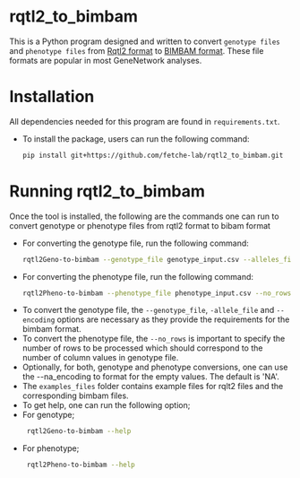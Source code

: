 # rqtl2_to_bimbam 

This is a Python program designed and written to convert `genotype files` and `phenotype files` from [Rqtl2 format](https://kbroman.org/qtl2/assets/vignettes/input_files.html) to [BIMBAM format](https://github.com/genetics-statistics/GEMMA/blob/master/doc/manual.pdf). These file formats are popular in most GeneNetwork analyses. 

# Installation 
All dependencies needed for this program are found in `requirements.txt`.
- To install the package, users can run the following command:
  ```bash
  pip install git+https://github.com/fetche-lab/rqtl2_to_bimbam.git
  ```
# Running rqtl2_to_bimbam 
Once the tool is installed, the following are the commands one can run to convert genotype or phenotype files from rqtl2 format to bibam format 
- For converting the genotype file, run the following command:
  ```bash
  rqtl2Geno-to-bimbam --genotype_file genotype_input.csv --alleles_file allele_input.csv --encoding "a=0,b=1" --output_file genotype_bimbam.csv
  ```
- For converting the phenotype file, run the following command:
  ```bash
  rqtl2Pheno-to-bimbam --phenotype_file phenotype_input.csv --no_rows 30 --output_file phenotype_bimbam.csv 
  ```
 - To convert the genotype file, the `--genotype_file`, `-allele_file` and `--encoding` options are necessary as they provide the requirements for the bimbam format.
 - To convert the phenotype file, the `--no_rows` is important to specify the number of rows to be processed which should correspond to the number of column values in genotype file.
 - Optionally, for both, genotype and phenotype conversions, one can use the --na_encoding to format for the empty values. The default is 'NA'.
 - The `examples_files` folder contains example files for rqlt2 files and the corresponding bimbam files.
 - To get help, one can run the following option;
 - For genotype;
   ```bash
    rqtl2Geno-to-bimbam --help  
   ```
 - For phenotype;
   ```bash
    rqtl2Pheno-to-bimbam --help  
   ```
